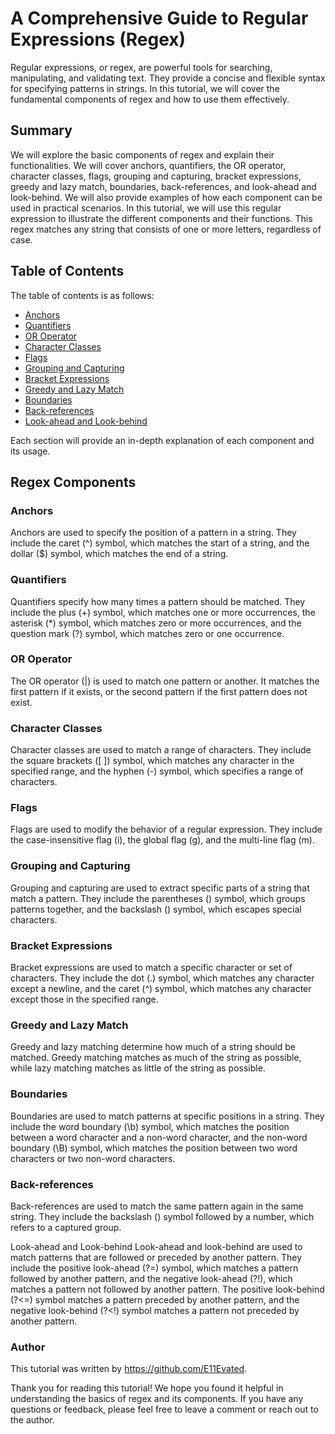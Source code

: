 # A Comprehensive Guide to Regular Expressions (Regex)

Regular expressions, or regex, are powerful tools for searching, manipulating, and validating text. They provide a concise and flexible syntax for specifying patterns in strings. In this tutorial, we will cover the fundamental components of regex and how to use them effectively.

## Summary

We will explore the basic components of regex and explain their functionalities. We will cover anchors, quantifiers, the OR operator, character classes, flags, grouping and capturing, bracket expressions, greedy and lazy match, boundaries, back-references, and look-ahead and look-behind. We will also provide examples of how each component can be used in practical scenarios. In this tutorial, we will use this regular expression to illustrate the different components and their functions. This regex matches any string that consists of one or more letters, regardless of case.

## Table of Contents

The table of contents is as follows:

- [Anchors](#anchors)
- [Quantifiers](#quantifiers)
- [OR Operator](#or-operator)
- [Character Classes](#character-classes)
- [Flags](#flags)
- [Grouping and Capturing](#grouping-and-capturing)
- [Bracket Expressions](#bracket-expressions)
- [Greedy and Lazy Match](#greedy-and-lazy-match)
- [Boundaries](#boundaries)
- [Back-references](#back-references)
- [Look-ahead and Look-behind](#look-ahead-and-look-behind)

Each section will provide an in-depth explanation of each component and its usage.

## Regex Components

### Anchors

Anchors are used to specify the position of a pattern in a string. They include the caret (^) symbol, which matches the start of a string, and the dollar ($) symbol, which matches the end of a string.

### Quantifiers

Quantifiers specify how many times a pattern should be matched. They include the plus (+) symbol, which matches one or more occurrences, the asterisk (*) symbol, which matches zero or more occurrences, and the question mark (?) symbol, which matches zero or one occurrence.

### OR Operator

The OR operator (|) is used to match one pattern or another. It matches the first pattern if it exists, or the second pattern if the first pattern does not exist.

### Character Classes

Character classes are used to match a range of characters. They include the square brackets ([ ]) symbol, which matches any character in the specified range, and the hyphen (-) symbol, which specifies a range of characters.

### Flags

Flags are used to modify the behavior of a regular expression. They include the case-insensitive flag (i), the global flag (g), and the multi-line flag (m).

### Grouping and Capturing

Grouping and capturing are used to extract specific parts of a string that match a pattern. They include the parentheses () symbol, which groups patterns together, and the backslash (\) symbol, which escapes special characters.

### Bracket Expressions

Bracket expressions are used to match a specific character or set of characters. They include the dot (.) symbol, which matches any character except a newline, and the caret (^) symbol, which matches any character except those in the specified range.

### Greedy and Lazy Match

Greedy and lazy matching determine how much of a string should be matched. Greedy matching matches as much of the string as possible, while lazy matching matches as little of the string as possible.

### Boundaries

Boundaries are used to match patterns at specific positions in a string.
They include the word boundary (\b) symbol, which matches the position between a word character and a non-word character, and the non-word boundary (\B) symbol, which matches the position between two word characters or two non-word characters.

### Back-references
Back-references are used to match the same pattern again in the same string. They include the backslash () symbol followed by a number, which refers to a captured group.

Look-ahead and Look-behind
Look-ahead and look-behind are used to match patterns that are followed or preceded by another pattern. They include the positive look-ahead (?=) symbol, which matches a pattern followed by another pattern, and the negative look-ahead (?!), which matches a pattern not followed by another pattern. The positive look-behind (?<=) symbol matches a pattern preceded by another pattern, and the negative look-behind (?<!) symbol matches a pattern not preceded by another pattern.

### Author
This tutorial was written by https://github.com/E11Evated.

Thank you for reading this tutorial! We hope you found it helpful in understanding the basics of regex and its components. If you have any questions or feedback, please feel free to leave a comment or reach out to the author.